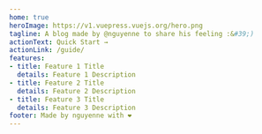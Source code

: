 ```yaml
---
home: true
heroImage: https://v1.vuepress.vuejs.org/hero.png
tagline: A blog made by @nguyenne to share his feeling :&#39;)
actionText: Quick Start →
actionLink: /guide/
features:
- title: Feature 1 Title
  details: Feature 1 Description
- title: Feature 2 Title
  details: Feature 2 Description
- title: Feature 3 Title
  details: Feature 3 Description
footer: Made by nguyenne with ❤️
---
```

